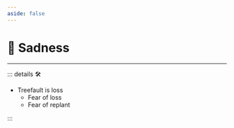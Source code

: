 ```yaml
---
aside: false
---
```

# 💜 <anima>Sadness </anima>

---

<!-- =================================================== -->
<!-- =================================================== -->
<!-- =================================================== -->
<!-- =================================================== -->
<!-- =================================================== -->
::: details 🛠

- Treefault is loss
    - Fear of loss
    - Fear of replant

:::
